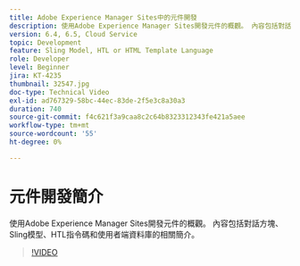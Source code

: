 ```yaml
---
title: Adobe Experience Manager Sites中的元件開發
description: 使用Adobe Experience Manager Sites開發元件的概觀。 內容包括對話方塊、Sling模型、HTL指令碼和使用者端資料庫的相關簡介。
version: 6.4, 6.5, Cloud Service
topic: Development
feature: Sling Model, HTL or HTML Template Language
role: Developer
level: Beginner
jira: KT-4235
thumbnail: 32547.jpg
doc-type: Technical Video
exl-id: ad767329-58bc-44ec-83de-2f5e3c8a30a3
duration: 740
source-git-commit: f4c621f3a9caa8c2c64b8323312343fe421a5aee
workflow-type: tm+mt
source-wordcount: '55'
ht-degree: 0%

---
```


# 元件開發簡介

使用Adobe Experience Manager Sites開發元件的概觀。 內容包括對話方塊、Sling模型、HTL指令碼和使用者端資料庫的相關簡介。

>[!VIDEO](https://video.tv.adobe.com/v/32547?quality=12&learn=on)

